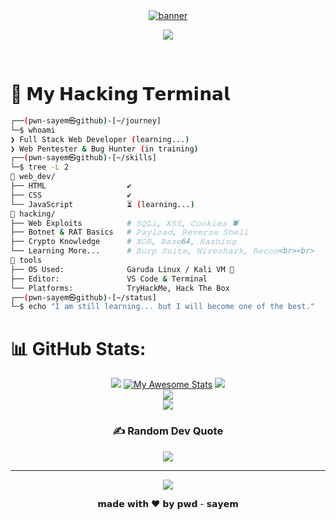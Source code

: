   <!--  Profile Banner start  -->

<div align="center">
  <a href="https://your-portfolio-site.com" target="_blank">
    <img src="./assets/gifbanner.gif" alt="banner" />
  </a>
</div>

<!-- <div align="center">
  <a href="https://your-portfolio-site.com" target="_blank">
    <img src="https://github.com/pwnsayem/pwnsayem/blob/main/assets/hay%20I%E2%80%99m%20sayem%20%20Q-A1H%20%20.gif?raw=true" alt="Banner">
  </a>
</div>
<br><br> -->

<!--  Profile Banner End  -->
  <!--  animited fonts stert  -->
 <p align="center">
  <img src="https://readme-typing-svg.herokuapp.com?font=Fira+Code&size=50&duration=3000&pause=1000&color=00FF00&center=true&vCenter=true&width=1200&lines=⚡️+I'm+a+Full+Stack+Web+Developer+⚡️;⚡️+I'm+a+Web+Pentester+⚡️;⚡️+I'm+a+Bug+Hunter+⚡️;⚡️+I'm+still+learning...+⚡️" />
</p>
<br>
   <!--  animited fonts end  -->

# 👾 𝗠𝘆 𝗛𝗮𝗰𝗸𝗶𝗻𝗴 𝗧𝗲𝗿𝗺𝗶𝗻𝗮𝗹

```bash
┌──(𝚙𝚠𝚗-𝚜𝚊𝚢𝚎𝚖㉿𝚐𝚒𝚝𝚑𝚞𝚋)-[~/𝚓𝚘𝚞𝚛𝚗𝚎𝚢]
└─$ 𝚠𝚑𝚘𝚊𝚖𝚒
❯ 𝙵𝚞𝚕𝚕 𝚂𝚝𝚊𝚌𝚔 𝚆𝚎𝚋 𝙳𝚎𝚟𝚎𝚕𝚘𝚙𝚎𝚛 (𝚕𝚎𝚊𝚛𝚗𝚒𝚗𝚐...)
❯ 𝚆𝚎𝚋 𝙿𝚎𝚗𝚝𝚎𝚜𝚝𝚎𝚛 & 𝙱𝚞𝚐 𝙷𝚞𝚗𝚝𝚎𝚛 (𝚒𝚗 𝚝𝚛𝚊𝚒𝚗𝚒𝚗𝚐)
┌──(𝚙𝚠𝚗-𝚜𝚊𝚢𝚎𝚖㉿𝚐𝚒𝚝𝚑𝚞𝚋)-[~/𝚜𝚔𝚒𝚕𝚕𝚜]
└─$ 𝚝𝚛𝚎𝚎 -𝙻 2
📁 𝚠𝚎𝚋_𝚍𝚎𝚟/
├── 𝙷𝚃𝙼𝙻                  ✔️
├── 𝙲𝚂𝚂                   ✔️
└── 𝙹𝚊𝚟𝚊𝚂𝚌𝚛𝚒𝚙𝚝            ⏳ (𝚕𝚎𝚊𝚛𝚗𝚒𝚗𝚐...)
📁 𝚑𝚊𝚌𝚔𝚒𝚗𝚐/
├── 𝚆𝚎𝚋 𝙴𝚡𝚙𝚕𝚘𝚒𝚝𝚜          # 𝚂𝚀𝙻𝚒, 𝚇𝚂𝚂, 𝙲𝚘𝚘𝚔𝚒𝚎𝚜 🕷️
├── 𝙱𝚘𝚝𝚗𝚎𝚝 & 𝚁𝙰𝚃 𝙱𝚊𝚜𝚒𝚌𝚜   # 𝙿𝚊𝚢𝚕𝚘𝚊𝚍, 𝚁𝚎𝚟𝚎𝚛𝚜𝚎 𝚂𝚑𝚎𝚕𝚕
├── 𝙲𝚛𝚢𝚙𝚝𝚘 𝙺𝚗𝚘𝚠𝚕𝚎𝚍𝚐𝚎      # 𝚇𝙾𝚁, 𝙱𝚊𝚜𝚎64, 𝙷𝚊𝚜𝚑𝚒𝚗𝚐
└── 𝙻𝚎𝚊𝚛𝚗𝚒𝚗𝚐 𝙼𝚘𝚛𝚎...      # 𝙱𝚞𝚛𝚙 𝚂𝚞𝚒𝚝𝚎, 𝚆𝚒𝚛𝚎𝚜𝚑𝚊𝚛𝚔, 𝚁𝚎𝚌𝚘𝚗<br><br>
📁 𝚝𝚘𝚘𝚕𝚜
├── 𝙾𝚂 𝚄𝚜𝚎𝚍:              𝙶𝚊𝚛𝚞𝚍𝚊 𝙻𝚒𝚗𝚞𝚡 / 𝙺𝚊𝚕𝚒 𝚅𝙼 🐉
├── 𝙴𝚍𝚒𝚝𝚘𝚛:               𝚅𝚂 𝙲𝚘𝚍𝚎 & 𝚃𝚎𝚛𝚖𝚒𝚗𝚊𝚕
└── 𝙿𝚕𝚊𝚝𝚏𝚘𝚛𝚖𝚜:            𝚃𝚛𝚢𝙷𝚊𝚌𝚔𝙼𝚎, 𝙷𝚊𝚌𝚔 𝚃𝚑𝚎 𝙱𝚘𝚡
┌──(𝚙𝚠𝚗-𝚜𝚊𝚢𝚎𝚖㉿𝚐𝚒𝚝𝚑𝚞𝚋)-[~/𝚜𝚝𝚊𝚝𝚞𝚜]
└─$ echo "I am still learning... but I will become one of the best."
```

# 📊 GitHub Stats:

<div align="center">

![](https://github-readme-stats.vercel.app/api?username=pwnsayem&theme=gotham&hide_border=false&include_all_commits=true&count_private=true)
[![My Awesome Stats](https://awesome-github-stats.azurewebsites.net/user-stats/pwnsayem?cardType=github&theme=gotham&preferLogin=false)](https://git.io/awesome-stats-card)
![](https://nirzak-streak-stats.vercel.app/?user=pwnsayem&theme=gotham&hide_border=false)<br/>
![](https://github-contributor-stats.vercel.app/api?username=pwnsayem&limit=5&theme=gotham&combine_all_yearly_contributions=true)<br/>
![](https://github-readme-stats.vercel.app/api/top-langs/?username=pwnsayem&theme=gotham&hide_border=false&include_all_commits=true&count_private=true&layout=compact)

### ✍️ Random Dev Quote

![](https://quotes-github-readme.vercel.app/api?type=horizontal&theme=dark)

---

[![](https://visitcount.itsvg.in/api?id=pwnsayem&icon=0&color=0)](https://visitcount.itsvg.in)

𝗺𝗮𝗱𝗲 𝘄𝗶𝘁𝗵 ❤️ 𝗯𝘆 𝗽𝘄𝗱 - 𝘀𝗮𝘆𝗲𝗺

</div>
